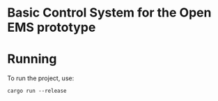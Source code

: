 # Basic Control System for the Open EMS prototype


# Running
To run the project, use:

`cargo run --release`